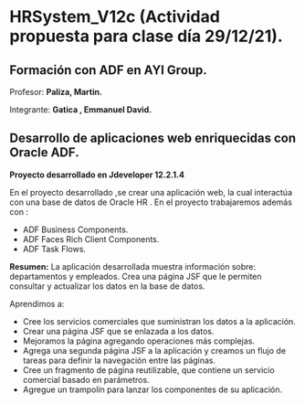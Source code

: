 # HRSystem_V12c (Actividad propuesta para clase día 29/12/21).

## **Formación con ADF en AYI Group.**

Profesor:
**Paliza, Martin.**  

Integrante: **Gatica , Emmanuel David.**

## Desarrollo de aplicaciones web enriquecidas con Oracle ADF.

**Proyecto desarrollado en Jdeveloper 12.2.1.4**

En el proyecto desarrollado ,se crear una aplicación web, la cual interactúa con una base de datos de Oracle HR . 
En el proyecto trabajaremos además con : 
 - ADF Business Components.
 - ADF Faces Rich Client Components. 
 - ADF Task Flows.

**Resumen:**
La aplicación desarrollada muestra información sobre: departamentos y empleados. Crea una página JSF que le permiten consultar y actualizar los datos en la base de datos.

Aprendimos a:
- Cree los servicios comerciales que suministran los datos a la aplicación.
- Crear una página JSF que se enlazada a los datos.
- Mejoramos la página agregando operaciones más complejas.
- Agrega una segunda página JSF a la aplicación y creamos un flujo de tareas para definir la navegación entre las páginas.
- Cree un fragmento de página reutilizable,  que contiene un servicio comercial basado en parámetros.
- Agregue un trampolín para lanzar los componentes de su aplicación.





